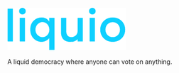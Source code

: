 ![liquio logo](assets/static/images/logo.png)

A liquid democracy where anyone can vote on anything.
